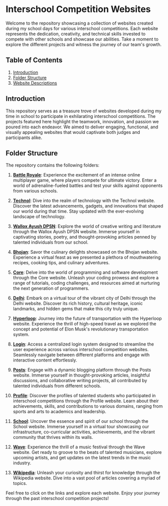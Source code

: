 # Interschool Competition Websites

Welcome to the repository showcasing a collection of websites created during my school days for various interschool competitions. Each website represents the dedication, creativity, and technical skills invested to compete with other schools and showcase our abilities. Take a moment to explore the different projects and witness the journey of our team's growth.

## Table of Contents

1. [Introduction](#introduction)
2. [Folder Structure](#folder-structure)
3. [Website Descriptions](#website-descriptions)

## Introduction

This repository serves as a treasure trove of websites developed during my time in school to participate in exhilarating interschool competitions. The projects featured here highlight the teamwork, innovation, and passion we poured into each endeavor. We aimed to deliver engaging, functional, and visually appealing websites that would captivate both judges and participants alike.

## Folder Structure

The repository contains the following folders:

1. [**Battle Royale**](https://ayushjaipuriyar.github.io/WEB/Battle%20Royale): Experience the excitement of an intense online multiplayer game, where players compete for ultimate victory. Enter a world of adrenaline-fueled battles and test your skills against opponents from various schools.

2. [**Technol**](https://ayushjaipuriyar.github.io/WEB/Technol): Dive into the realm of technology with the Technol website. Discover the latest advancements, gadgets, and innovations that shaped our world during that time. Stay updated with the ever-evolving landscape of technology.

3. [**Wallox Ayush DPSN**](https://ayushjaipuriyar.github.io/WEB/Wallox%20Ayush%20DPSN): Explore the world of creative writing and literature through the Wallox Ayush DPSN website. Immerse yourself in captivating stories, poetry, and thought-provoking articles penned by talented individuals from our school.

4. [**Bhojan**](https://ayushjaipuriyar.github.io/WEB/Bhojan): Savor the culinary delights showcased on the Bhojan website. Experience a virtual feast as we presented a plethora of mouthwatering recipes, cooking tips, and culinary adventures.

5. [**Core**](https://ayushjaipuriyar.github.io/WEB/Core): Delve into the world of programming and software development through the Core website. Unleash your coding prowess and explore a range of tutorials, coding challenges, and resources aimed at nurturing the next generation of programmers.

6. [**Delhi**](https://ayushjaipuriyar.github.io/WEB/Delhi): Embark on a virtual tour of the vibrant city of Delhi through the Delhi website. Discover its rich history, cultural heritage, iconic landmarks, and hidden gems that make this city truly unique.

7. [**Hyperloop**](https://ayushjaipuriyar.github.io/WEB/Hyperloop): Journey into the future of transportation with the Hyperloop website. Experience the thrill of high-speed travel as we explored the concept and potential of Elon Musk's revolutionary transportation system.

8. [**Login**](https://ayushjaipuriyar.github.io/WEB/Login): Access a centralized login system designed to streamline the user experience across various interschool competition websites. Seamlessly navigate between different platforms and engage with interactive content effortlessly.

9. [**Posts**](https://ayushjaipuriyar.github.io/WEB/Posts): Engage with a dynamic blogging platform through the Posts website. Immerse yourself in thought-provoking articles, insightful discussions, and collaborative writing projects, all contributed by talented individuals from different schools.

10. [**Profile**](https://ayushjaipuriyar.github.io/WEB/Profile): Discover the profiles of talented students who participated in interschool competitions through the Profile website. Learn about their achievements, skills, and contributions to various domains, ranging from sports and arts to academics and leadership.

11. [**School**](https://ayushjaipuriyar.github.io/WEB/School): Uncover the essence and spirit of our school through the School website. Immerse yourself in a virtual tour showcasing our infrastructure, co-curricular activities, achievements, and the vibrant community that thrives within its walls.

12. [**Wave**](https://ayushjaipuriyar.github.io/WEB/Wave): Experience the thrill of a music festival through the Wave website. Get ready to groove to the beats of talented musicians, explore upcoming artists, and get updates on the latest trends in the music industry.

13. [**Wikipedia**](https://ayushjaipuriyar.github.io/WEB/Wikipedia): Unleash your curiosity and thirst for knowledge through the Wikipedia website. Dive into a vast pool of articles covering a myriad of topics.

Feel free to click on the links and explore each website. Enjoy your journey through the past interschool competition projects!
